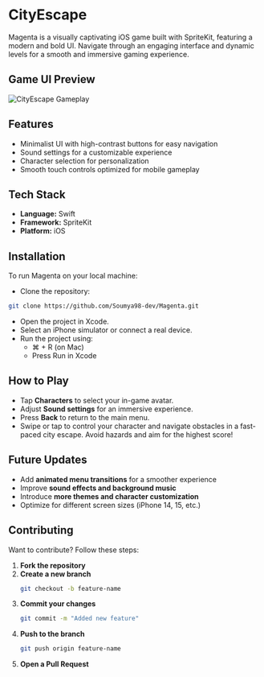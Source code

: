 # CityEscape

Magenta is a visually captivating iOS game built with SpriteKit, featuring a modern and bold UI. Navigate through an engaging interface and dynamic levels for a smooth and immersive gaming experience.

## Game UI Preview

![CityEscape Gameplay](assets/demo.gif)

## Features

- Minimalist UI with high-contrast buttons for easy navigation
- Sound settings for a customizable experience
- Character selection for personalization
- Smooth touch controls optimized for mobile gameplay

## Tech Stack

- **Language:** Swift
- **Framework:** SpriteKit
- **Platform:** iOS

## Installation

To run Magenta on your local machine:

- Clone the repository:

```sh
git clone https://github.com/Soumya98-dev/Magenta.git
```

- Open the project in Xcode.
- Select an iPhone simulator or connect a real device.
- Run the project using:
  - ⌘ + R (on Mac)
  - Press Run in Xcode

## How to Play

- Tap **Characters** to select your in-game avatar.
- Adjust **Sound settings** for an immersive experience.
- Press **Back** to return to the main menu.
- Swipe or tap to control your character and navigate obstacles in a fast-paced city escape. Avoid hazards and aim for the highest score!

## Future Updates

- Add **animated menu transitions** for a smoother experience
- Improve **sound effects and background music**
- Introduce **more themes and character customization**
- Optimize for different screen sizes (iPhone 14, 15, etc.)

## Contributing

Want to contribute? Follow these steps:

1. **Fork the repository**
2. **Create a new branch**
   ```sh
   git checkout -b feature-name
   ```
3. **Commit your changes**
   ```sh
   git commit -m "Added new feature"
   ```
4. **Push to the branch**
   ```sh
   git push origin feature-name
   ```
5. **Open a Pull Request**
